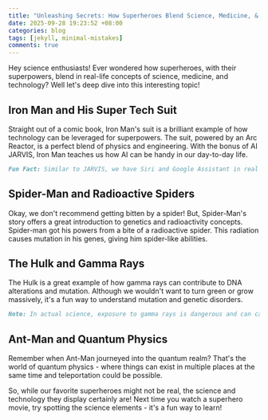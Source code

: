 ```yaml
---
title: "Unleashing Secrets: How Superheroes Blend Science, Medicine, & Tech in Real Life!"
date: 2025-09-28 19:23:52 +08:00
categories: blog
tags: [jekyll, minimal-mistakes]
comments: true
---
```


Hey science enthusiasts! Ever wondered how superheroes, with their superpowers, blend in real-life concepts of science, medicine, and technology? Well let's deep dive into this interesting topic!

## Iron Man and His Super Tech Suit

Straight out of a comic book, Iron Man's suit is a brilliant example of how technology can be leveraged for superpowers. The suit, powered by an Arc Reactor, is a perfect blend of physics and engineering. With the bonus of AI JARVIS, Iron Man teaches us how AI can be handy in our day-to-day life.

```markdown
Fun Fact: Similar to JARVIS, we have Siri and Google Assistant in real life!
```

## Spider-Man and Radioactive Spiders

Okay, we don't recommend getting bitten by a spider! But, Spider-Man's story offers a great introduction to genetics and radioactivity concepts. Spider-man got his powers from a bite of a radioactive spider. This radiation causes mutation in his genes, giving him spider-like abilities.

## The Hulk and Gamma Rays

The Hulk is a great example of how gamma rays can contribute to DNA alterations and mutation. Although we wouldn't want to turn green or grow massively, it's a fun way to understand mutation and genetic disorders.

```markdown
Note: In actual science, exposure to gamma rays is dangerous and can cause severe health issues.
```

## Ant-Man and Quantum Physics

Remember when Ant-Man journeyed into the quantum realm? That's the world of quantum physics - where things can exist in multiple places at the same time and teleportation could be possible.

So, while our favorite superheroes might not be real, the science and technology they display certainly are! Next time you watch a superhero movie, try spotting the science elements - it's a fun way to learn!
